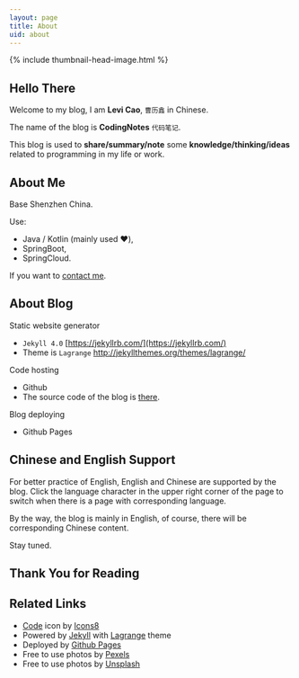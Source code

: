 ```yaml
---
layout: page
title: About
uid: about
---
```


{% include thumbnail-head-image.html %}

## Hello There

Welcome to my blog, I am **Levi Cao**, `曹历鑫` in Chinese.

The name of the blog is **CodingNotes** `代码笔记`.

This blog is used to **share/summary/note** some **knowledge/thinking/ideas** related to programming in my life or work.

## About Me

Base Shenzhen China.

Use:
* Java / Kotlin (mainly used ❤️),
* SpringBoot,
* SpringCloud.

If you want to [contact me](mailto:clixin@foxmail.com).

## About Blog

Static website generator
* `Jekyll 4.0` [https://jekyllrb.com/](https://jekyllrb.com/)
*  Theme is `Lagrange` http://jekyllthemes.org/themes/lagrange/

Code hosting
* Github
* The source code of the blog is [there]().

Blog deploying
* Github Pages

## Chinese and English Support

For better practice of English, English and Chinese are supported by the blog. Click the language character in the upper right corner of the page to switch when there is a page with corresponding language.

By the way, the blog is mainly in English, of course, there will be corresponding Chinese content. 

Stay tuned.

## Thank You for Reading

## Related Links

* <a target="_blank" href="https://icons8.com/icons/set/code">Code</a> icon by <a target="_blank" href="https://icons8.com">Icons8</a>
* Powered by [Jekyll](https://jekyllrb.com/) with [Lagrange](http://jekyllthemes.org/themes/lagrange/) theme
* Deployed by [Github Pages](https://pages.github.com)
* Free to use photos by [Pexels](https://www.pexels.com/)
* Free to use photos by [Unsplash](https://unsplash.com)

